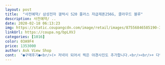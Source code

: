 ```yaml
---
layout: post 
title:  "사전예약/ 삼성전자 갤럭시 S20 플러스 자급제폰256G, 클라우드 블루" 
description: 사전예약/ ..
date: 2020-02-18 06:13:23 
img: https://static.coupangcdn.com/image/retail/images/87556846585190-33be9368-3f1a-4a0c-8c96-2209607634ee.jpg 
linkUrl: https://coupa.ng/bpLXVJ 
categories: [1016] 
color: 03A9F4 
price: 1353000 
author: Ask View Shop 
cont:  "●구매후기●<br/>(+ 저녁이 되어서 찍은 야경사진도 추가합니다.<br/><br/>+ 다만 쓰다보니 게임하거나할때 양손으로 잡는경우가많은데, 카메라 부분이 커서 왼쪽손이 자꾸 닿아서 지문남는거때문에 신경쓰이네요<br/>120hz가 생각보다 체감이 엄청나요<br/>20은 s7엣지랑 거의똑같은 크기더라구요<br/>20이나 20플러스나 둘다 좋으니 크기에따라 고르시는게 좋을거같아요<br/>20플러스는 노트8 베젤포함한 전체크기랑 거의 차이가없는 크기<br/>45w충전을 지원하는 울트라랑은 다르게 25w까지 초고속충전을 지원하는데<br/>60hz를 사용하고 있는데 120hz의 그 부드럽게 넘어가는 부분도 좋았구요.<br/><br/>s20+는 깊이감을 주는 카메라가 s20에서 하나 더 있고<br/>s20, s20+, s20u 중에서 s20, s20+를 고른 이유로는<br/>s20u는 s20+에서 100배 줌을 할 수 있는 카메라가 있다고 생각하면 됩니다.<br/><br/>s20과 s20+, s20u 사이에는 카메라가 한개씩 차이가 납니다.<br/><br/>s20시리즈 끼리도 차이가 큰 부분이 카메라입니다.<br/><br/>s20시리즈로 오면서 가장 많이 바뀌고<br/>s20시리즈를 어디서 구매할 지 고민하고 계시다면 쿠팡 추천해드리고 싶습니다.<br/><br/>s20을 고르지 않은건 s20이 작은 사이즈는 아니지만,<br/>s8과 s20의 크기는 비슷한데 세로길이는 s20이 깁니다.<br/><br/>가장 걱정했던게 배터리인데 이정도면 나쁘지않네요<br/>갤럭시와 아이폰을 동시에 써서 느낀점은 갤럭시 s7이 좀더 버벅이는 감이있었는데, 이번에 갤럭시 s20은 화면 주사율이 120hz로,터치샘플링이 240으로 각각 두배로 올라서 그런지 그냥 넘사벽이네요<br/>결정적으로 무게가 노트8보다 좀 더 무거워서 팔목에 무리가 갈 거 같았습니다.<br/><br/>구매하기전에 쓰던폰은 아이폰 7,갤럭시s7엣지를 같이 사용하고있었는데 둘다 배터리도 맛이가고 통화스피커도 고장나서 이번에 이왕바꾸는거 최신폰으로 구매하자해서 결정했네요<br/>그 정도로 현재 나와있는 폰 중에서 기능은 제일 좋습니다.<br/><br/>그 중에서도 쿠팡을 선택한 것은 혜택이 제일 괜찮았습니다.<br/><br/>그냥 끼면 똑같이 소리나고 인식되지만 왼쪽오른쪽 두드려서 인식은 못하고 2번,4번 두드려서 기능설정은 할수있네요<br/>그때도 지금처럼 쿠팡에서 좋은 혜택으로 구매할 수 있으면 좋겠네요.<br/><br/>그래도 s20은 월 45000 20플은 월 49000정도에 알뜰요금제랑 같이쓰면 일반 대리점에서 구매하는것보다는 훨씬 싸게먹힙니다<br/>그래도 못쓸정도는 아니네요<br/>그렇지만 배터리가 걱정되어서 60hz로 쓸것같습니다.<br/><br/>그리고 갤럭시를 이용하신다면 Dex 무조건 써 보셔야 합니다.<br/> 스마트폰을 직접 컴퓨터 화면에서<br/>그리고 색감도 클라우드 블루 색상이 정말 잘 빠져나왔고 전면부는 현존하는 폰 중 디자인 최고입니다.<br/><br/>그립감은 새폰이라 그런지 모르겠는데 s20시리즈가 좋습니다.<br/><br/>그분들은 테크유투버이고 저는 일반인이니 일반인 관점에서 후기를 쓰자면,<br/>나쁘지않아요 전 지금도 이거 계속 쓰는중<br/>넓게보면 야간모드와 일반모드가 차이가 미미하지만<br/>노트에서 넘어오다보니 작게 느껴져서 s20+로 결정하게 되었습니다.<br/><br/>다만 120Hz 쓰시면 배터리 소모가 좀 많아지긴 하지만 그로 인한 터치감은 아이폰 그 이상입니다.<br/><br/>다만 30배줌이 되는건 장점이네요 대학 강의들을때 안보이는 글자 보기 좋을듯<br/>다음 휴대폰을 바꿀 시기가 온다해도 저는 자급제로 구매할 것 같습니다.<br/><br/>대기상태 배터리 소모율도 엑시노스 쓰던 기존 기기보다 확실히 더 좋네요.<br/><br/>대체제로 토스보험이나 알뜰통신사에서 보험을 지원하는곳이 있다고 들었는데,열악하네요<br/>더 길게쓰려면 60hz로 바꾸면 적게면 1시간에서 3시간까지 배터리타임이 더 늘어난다네요<br/>동봉된 고속 충전기를 이용하시면 1시간 10분 정도에 완충되어 정말 빠르게 충전할 수 있습니다.<br/><br/>동생은 기능보다 휴대폰의 크기가 고르는 기준이였고, (s20)<br/>둘다 품질이 나쁘지않았습니다<br/>들려면 5g요금제를 쓰셔야하는데 그러면 자급제를 쓰는 의미가없다고 생각해요<br/>들을만한데 생각보다 소리를 키우면 찢어지는 소리가 나네요<br/>디스플레이가 엣지에서 거의 플랫으로 변형된것도 참 마음에 들었습니다.<br/><br/>램도 아이폰11이 4기가인데 s20은 12기가로 훨씬많구요<br/>몇주동안 기다렸다가 받아서 리뷰쓸생각도못하고 일주일동안 사용하다가 생각나서 리뷰하러왔어요<br/>밖에 나가있는 일이 많아 배터리를 신경 많이 쓰는데 이 제품 화면 켜짐 10시간 정도로 하루 반에서 이틀은 씁니다.<br/><br/>받고나서 상자를 열고 허겁지겁 보자마자 가장 크게 느껴진건<br/>배터리타임<br/>빛번짐에서 많이 차이가 나네요.<br/>)<br/>사고나면 윗박스 안쪽에 투명케이스 들어있는데<br/>사고나서 알았지만 구매하실분들은 생각하고 구매하시길<br/>사고나시면 성능으로 어디에 밀릴일은 없어요<br/>사람들이 이번에 갤럭시s20은 클라우드블루가 이쁘다고 많이들 하셨지만 저는 질리지않는 색상인 블랙이나 화이트를 선호하는데<br/>사람들이 찍은 사진중에 화이트인데 약간 누리끼리한 색깔이 보여서 고민했는데 약간 블링블링한 하얀색 느낌이나서 만족합니다<br/>사전구매기간이 3월초까지로 늘어났다고 알고있습니다.<br/><br/>사전구매는 삼성전자, 11번가, 쿠팡이 대표적인 구매처였습니다.<br/><br/>샘플 사진처럼 잘 찍힙니다.<br/><br/>생각보다 빨리충전은 안되더라고요 리뷰등을 볼때 1시간20분정도에 완충이라던데 70퍼쯤에서 충전을 시작했는데 30분지나니 8<br/> -90퍼정도더라고요 예상충전시간보다 좀더걸리는거같은데.<br/>.<br/><br/>셀카는 개인적으로 보정해주는게있는데 끄고사용하는게 낫다고봐요 과하게 보정해주는느낌<br/>셋 다 공통적으로 8k 영상을 찍을 수 있다는 부분은 동일했습니다.<br/><br/>스냅드래곤<br/>스피커<br/>스피커는 생각보다 별로입니다 블루투스 이어폰을 사용해서 거의 쓰지않지만 알아두세요<br/>아이패드프로3세대를 같이 쓰고있어서 120hz가 어느정도인지 알아서  s20으로 결정했는데 잘 결정한거같네요 쓰고나면 60hz로 못돌아갑니다 ㅋㅋ 렉걸린거같음<br/>아이폰 11이랑 비교해봤는데 전문가가 아닌 제가 느낀바는<br/>아이폰 노치나 이전 갤럭시 모델보다도 베젤이 더 줄어서 전면은 뭐 깔게없네요<br/>아이폰에서 기존 갤럭시에서 넘어오시고 싶으시면 강력히 추천드립니다.<br/> 후회하진 않을 거에요.<br/><br/>야간모드는 갤럭시가 훨씬 밝게 나타내려는 경향이 차이가있었고<br/>약정도 없구요<br/>에어팟<br/>에어팟이랑 같이쓰는중인데, 요즘엔 뭐 플레이스토어에도 에어팟 연동어플이 많더라고요 전 podroid깔아서 쓰는중인데<br/>요즘은 폰에 기본으로 필름이 붙여져서 나오네요.<br/><br/>원래 s20u를 구매하려 했으나 저는 100배줌을 잘 안 쓸거 같았고<br/>이 화면으로 영상이나 유튜브보면 속이 후련해지네요.<br/><br/>이건 아이폰 11도 동일하더라구요 ㅜ<br/>이게 배터리 효율도좋고 게임성능도 차이나고 전체적으로 좋다고하네요<br/>이번 s20시리즈를 외계인(?) 갈아서 만든 폰이 아니냐고 할 만큼<br/>이번에 ap칩셋이 삼성에서 개발한 엑시노스가아닌 스냅드래곤 865를 사용했는데<br/>이번에 아이폰 11 프로맥스로 갈까 고민하다가 S20+를 선택했는데 제품 완성도는 정말 장난 아닙니다.<br/><br/>이번에도 화이트로 주문했지만서도 사람들이 하도 블루가 좋다니 은근 신경쓰였는데, 받고나서 보니 정말 이쁘더라고요<br/>이쁘다였어요<br/>일단 3년동안 폰을쓰다가 바꿔서 그런지 모든게 다 빠르네요<br/>일단 저는 20+화이트를 구매했어요<br/>일단 평범한 0.<br/>5배줌이나 1배줌은 둘다 나무랄것없이 좋네요<br/>자급제로 휴대폰을 구매한게 이번이 처음인데<br/>자기가 아이폰이 너무좋다 하시는거아니면 전 다시 사도 이거살래요 만족합니다 이뻐요<br/>저 뿐만 아니라 (예비)s20유저분들 모두 유튜브를 많이 봤을거 같습니다.<br/><br/>저는 노트8에서 s20+로 넘어왔고, 동생은 s8에서 s20으로 넘어왔습니다.<br/><br/>저는 사전예약 걸어두고 폰케이스와 필름을 구매했는데,<br/>저는 카메라나 영상부분을 좀 많이 중요하게 봤었습니다.<br/><br/>저는 휴대폰 가격 대비 성능 그러니까 가성비가 기준이었습니다.<br/> (s20+)<br/>저도 몰랐지만 구매하기전에 꼭 참고하셔야 할게있어요<br/>저희는 s20시리즈 구매전에 실물로 먼저 보고 구매했습니다.<br/><br/>전면은 두말할것도없이 현존하는 폰중에서 가장 이쁜것같습니다<br/>전작에 비해서 많이 바뀐부분은 유튜브를 통해 충분히 보셨을 거 같습니다.<br/><br/>제가 게임을 많이하는데 120hz,밝기중간정도로 쓰는데 8시간정도 써도 50퍼아래로 떨어진적이없네요 40분동안 걸으면서 유튜브 백그라운드로 재생시키면서 음악듣고,8시간 게임 등등 즐기다가 집에 돌아왔는데 배터리가 딱 50%인거보고 만족했네요<br/>좋은 휴대폰을 좋은혜택으로 구매할 수 있어서 너무 좋았습니다,<br/>처음에 찍고나서 결과물을 확인했을때<br/>초반엔 따로 악세사리를 구매하지 않으셔도 될 것 같습니다.<br/><br/>추가로<br/>추가로 1주일동안 사용해본 후기는<br/>추가로 슈퍼슬로우모드 등등 별게 많았는데 친구들이랑 장난으로 물줄기 내려오는거 찍어보고 놀긴했는데 실생활에서 쓸일이있나? 싶네요 여튼 없는거보단 있는게 낫죠<br/>충전시간<br/>친구가 아이폰 11을 구매해서 그것도 여러번 만져봤는데<br/>친절하게 설명을 덧붙여 크기, 스펙, 기능까지 잘 알려주니까 말입니다.<br/><br/>카드 즉시할인 12%에 무이자 24개월이 더할나위 없이 좋은 혜택이었습니다.<br/><br/>카메라<br/>카메라는 막 찍어도 너무 선명하게 잘 나옵니다.<br/> 굳이 설명 안 드려도 S20 시리즈 카메라 홍보가 많이 되어서<br/>컴퓨터로 어플도 실행할 수 있고 파일 처리를 할 수 있는 건 대박입니다.<br/><br/>쿠팡이 24개월 무이자 할부가 돼서 부담이덜해서 구매를하였는데<br/>크기<br/>크기는 노트8과 s20+가 비슷하지만 세로가 조금 짧습니다.<br/><br/>통신사 보험을 들수없어요<br/>통신사에서 2년약정으로 하면 약정이자가 붙는걸 생각하면,<br/>펜을 많이 쓰는 분들은 하반기에 나올 노트를 기다리시면 되고,<br/>펜이 중요하지 않으신분들은 이번 s20이 좋을 것 같습니다.<br/><br/>포인트나 쿠폰도 좋지만... <br/> 무이자할부에 즉시할인만큼 매력적일 순 없네요.<br/><br/>폰을 곧 바꾸셔야 하시는 분들 중에서<br/>폰케이스도 하드가 아닌 젤리 투명케이스입니다.<br/><br/>" 
---
```

